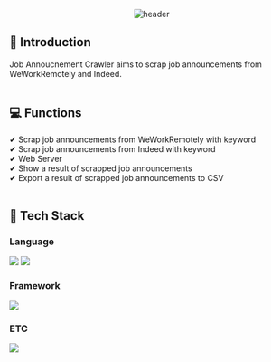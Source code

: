 <div align="center">

![header](https://capsule-render.vercel.app/api?type=soft&color=91BAD6&height=200&text=Job%20Annoucement-nl-Crawler)

</div>
<div>

  ## 📌 Introduction
  Job Annoucnement Crawler aims to scrap job announcements from WeWorkRemotely and Indeed.
  <br/>
  <br/>
  
  ## 💻 Functions
  ✔ Scrap job announcements from WeWorkRemotely with keyword <br/>
  ✔ Scrap job announcements from Indeed with keyword <br/>
  ✔ Web Server <br/>
  ✔ Show a result of scrapped job announcements <br/>
  ✔ Export a result of scrapped job announcements to CSV <br/>
  <br/>
  
  ## 🔧 Tech Stack
  <!--HTML5-->
  ### Language
  <img src="https://img.shields.io/badge/HTML5-E34F26?style=flat-square&logo=HTML5&logoColor=white"/>
  <img src="https://img.shields.io/badge/Python-3776AB?style=flat-square&logo=Python&logoColor=white"/>
  
  ### Framework
  <img src="https://img.shields.io/badge/Flask-000000?style=flat-square&logo=Flask&logoColor=white"/>
  
  ### ETC
  <img src="https://img.shields.io/badge/Selenium-43B02A?style=flat-square&logo=Selenium&logoColor=white"/>
  <br/>
  <br/>
  
  <!--
    ## 👀 Demo video
    [![Video Lable](http://img.youtube.com/vi/gJfUAuQk6sA/0.jpg)](https://youtube.be/gJfUAuQk6sA)
    <br/>
    <br/>
  -->
  
  <!--
    ## 🔗Deployment URL
    https://jiyu-kim.github.io/momentum-clone-2022/
    <br/>
    <br/>
  -->
  
  <!--
    ## 💡 What I Learned
    ✔ Variables <br/>
    ✔ Functions <br/>
    ✔ Data Types <br/>
    ✔ Arrays, Objects <br/>
    ✔ DOM Functions <br/>
    ✔ Events <br/>
    ✔ if/else/for <br/>
  -->
  
</div>
